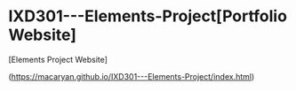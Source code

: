 # IXD301---Elements-Project[Portfolio Website]


[Elements Project Website]

(https://macaryan.github.io/IXD301---Elements-Project/index.html)
